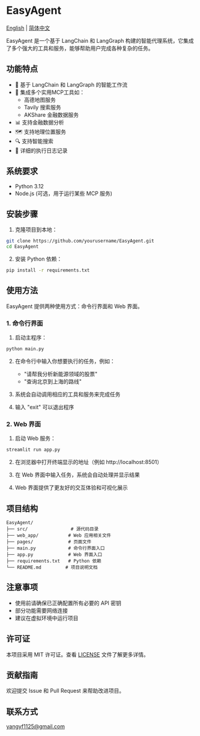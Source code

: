 # EasyAgent

[English](README.md) | [简体中文](README_ZH.md)

EasyAgent 是一个基于 LangChain 和 LangGraph 构建的智能代理系统，它集成了多个强大的工具和服务，能够帮助用户完成各种复杂的任务。

## 功能特点

- 🤖 基于 LangChain 和 LangGraph 的智能工作流
- 🔧 集成多个实用MCP工具如：
  - 高德地图服务
  - Tavily 搜索服务
  - AKShare 金融数据服务
- 📊 支持金融数据分析
- 🗺️ 支持地理位置服务
- 🔍 支持智能搜索
- 📝 详细的执行日志记录

## 系统要求

- Python 3.12
- Node.js (可选，用于运行某些 MCP 服务)

## 安装步骤

1. 克隆项目到本地：
```bash
git clone https://github.com/yourusername/EasyAgent.git
cd EasyAgent
```

2. 安装 Python 依赖：
```bash
pip install -r requirements.txt
```

## 使用方法

EasyAgent 提供两种使用方式：命令行界面和 Web 界面。

### 1. 命令行界面

1. 启动主程序：
```bash
python main.py
```

2. 在命令行中输入你想要执行的任务，例如：
   - "请帮我分析新能源领域的股票"
   - "查询北京到上海的路线"

3. 系统会自动调用相应的工具和服务来完成任务

4. 输入 "exit" 可以退出程序

### 2. Web 界面

1. 启动 Web 服务：
```bash
streamlit run app.py
```

2. 在浏览器中打开终端显示的地址（例如 http://localhost:8501）

3. 在 Web 界面中输入任务，系统会自动处理并显示结果

4. Web 界面提供了更友好的交互体验和可视化展示

## 项目结构

```
EasyAgent/
├── src/                # 源代码目录
├── web_app/           # Web 应用相关文件
├── pages/             # 页面文件
├── main.py            # 命令行界面入口
├── app.py             # Web 界面入口
├── requirements.txt   # Python 依赖
└── README.md         # 项目说明文档
```

## 注意事项

- 使用前请确保已正确配置所有必要的 API 密钥
- 部分功能需要网络连接
- 建议在虚拟环境中运行项目

## 许可证

本项目采用 MIT 许可证。查看 [LICENSE](LICENSE) 文件了解更多详情。

## 贡献指南

欢迎提交 Issue 和 Pull Request 来帮助改进项目。

## 联系方式

yangyf1125@gmail.com

